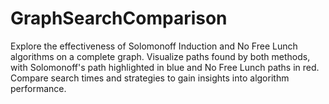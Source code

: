 # GraphSearchComparison
Explore the effectiveness of Solomonoff Induction and No Free Lunch algorithms on a complete graph. Visualize paths found by both methods, with Solomonoff's path highlighted in blue and No Free Lunch paths in red. Compare search times and strategies to gain insights into algorithm performance. 
